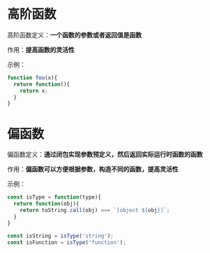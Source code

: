 # 高阶函数

高阶函数定义：**一个函数的参数或者返回值是函数**

作用：**提高函数的灵活性**

示例：
```javascript
function foo(x){
  return function(){
    return x;
  }
}
```

# 偏函数

偏函数定义：**通过闭包实现参数预定义，然后返回实际运行时函数的函数**

作用：**偏函数可以方便根据参数，构造不同的函数，提高灵活性**

示例：
```javascript
const isType = function(type){
  return function(obj){
    return toString.call(obj) === `[object ${obj}]`;
  }
}

const isString = isType('string');
const isFunction = isType('function');
```
